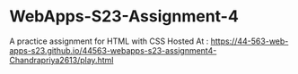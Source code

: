 # WebApps-S23-Assignment-4
A practice assignment for HTML with CSS
Hosted At : https://44-563-web-apps-s23.github.io/44563-webapps-s23-assignment4-Chandrapriya2613/play.html